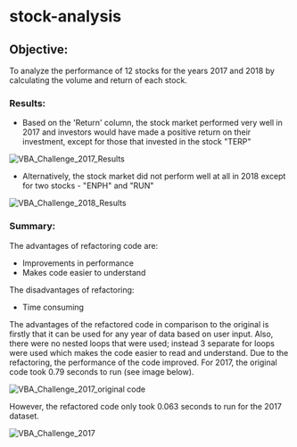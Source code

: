 # stock-analysis

## Objective: 
To analyze the performance of 12 stocks for the years 2017 and 2018 by calculating the volume and return of each stock. 

### Results: 
- Based on the 'Return' column, the stock market performed very well in 2017 and investors would have made a positive return on their investment, except for those that invested in the stock "TERP" 

![VBA_Challenge_2017_Results](https://user-images.githubusercontent.com/113721712/207429706-1c12b641-6768-4855-911e-67ad7d03c622.png)

- Alternatively, the stock market did not perform well at all in 2018 except for two stocks - "ENPH" and "RUN" 

![VBA_Challenge_2018_Results](https://user-images.githubusercontent.com/113721712/207429930-101934dc-9e34-4998-ac53-aee3b8ccd7a6.png)

### Summary: 
The advantages of refactoring code are: 
- Improvements in performance 
- Makes code easier to understand 

The disadvantages of refactoring: 
- Time consuming 

The advantages of the refactored code in comparison to the original is firstly that it can be used for any year of data based on user input. Also, there were no nested loops that were used; instead 3 separate for loops were used which makes the code easier to read and understand. Due to the refactoring, the performance of the code improved. For 2017, the original code took 0.79 seconds to run (see image below). 

![VBA_Challenge_2017_original code](https://user-images.githubusercontent.com/113721712/207432175-2e6d87b0-6c6e-4484-99fb-662ade5edc1d.png)

However, the refactored code only took 0.063 seconds to run for the 2017 dataset. 

![VBA_Challenge_2017](https://user-images.githubusercontent.com/113721712/207432345-30e5bb68-625c-44e9-b4dc-11c64e033bd2.png)



